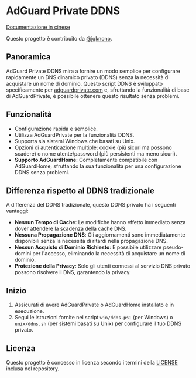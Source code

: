 # AdGuard Private DDNS

[Documentazione in cinese](readme.zh-cn.md)

Questo progetto è contribuito da [@jqknono](https://github.com/jqknono).

## Panoramica

AdGuard Private DDNS mira a fornire un modo semplice per configurare rapidamente un DNS dinamico privato (DDNS) senza la necessità di acquistare un nome di dominio. Questo script DDNS è sviluppato specificamente per [adguardprivate.com](https://adguardprivate.com) e, sfruttando la funzionalità di base di AdGuardPrivate, è possibile ottenere questo risultato senza problemi.

## Funzionalità

- Configurazione rapida e semplice.
- Utilizza AdGuardPrivate per la funzionalità DDNS.
- Supporta sia sistemi Windows che basati su Unix.
- Opzioni di autenticazione multiple: cookie (più sicuri ma possono scadere) o nome utente/password (più persistenti ma meno sicuri).
- **Supporto AdGuardHome**: Completamente compatibile con AdGuardHome, sfruttando la sua funzionalità per una configurazione DDNS senza problemi.

## Differenza rispetto al DDNS tradizionale

A differenza del DDNS tradizionale, questo DDNS privato ha i seguenti vantaggi:

- **Nessun Tempo di Cache**: Le modifiche hanno effetto immediato senza dover attendere la scadenza della cache DNS.
- **Nessuna Propagazione DNS**: Gli aggiornamenti sono immediatamente disponibili senza la necessità di ritardi nella propagazione DNS.
- **Nessun Acquisto di Dominio Richiesto**: È possibile utilizzare pseudo-domini per l'accesso, eliminando la necessità di acquistare un nome di dominio.
- **Protezione della Privacy**: Solo gli utenti connessi al servizio DNS privato possono risolvere il DNS, garantendo la privacy.

## Inizio

1. Assicurati di avere AdGuardPrivate o AdGuardHome installato e in esecuzione.
2. Segui le istruzioni fornite nei script `win/ddns.ps1` (per Windows) o `unix/ddns.sh` (per sistemi basati su Unix) per configurare il tuo DDNS privato.

## Licenza

Questo progetto è concesso in licenza secondo i termini della [LICENSE](LICENSE) inclusa nel repository.